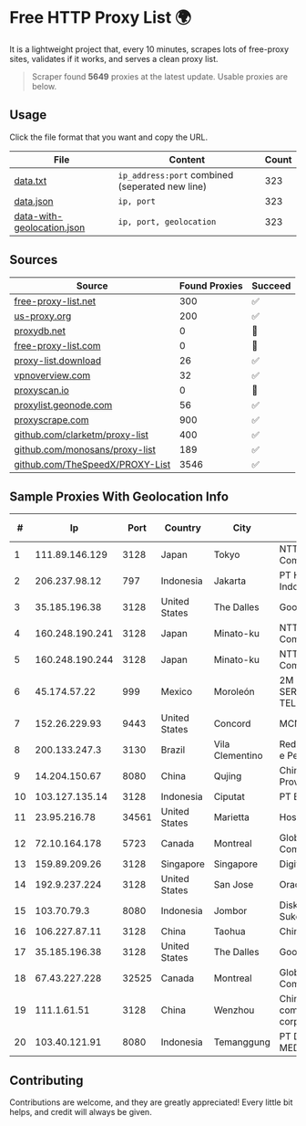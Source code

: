 
# Free HTTP Proxy List 🌍

It is a lightweight project that, every 10 minutes, scrapes lots of free-proxy sites, validates if it works, and serves a clean proxy list.


> Scraper found **5649** proxies at the latest update. Usable proxies are below.

## Usage

Click the file format that you want and copy the URL.


|File|Content|Count|
|----|-------|-----|
|[data.txt](https://raw.githubusercontent.com/themiralay/Proxy-List-World/master/data.txt)|`ip_address:port` combined (seperated new line)|323|
|[data.json](https://raw.githubusercontent.com/themiralay/Proxy-List-World/master/data.json)|`ip, port`|323|
|[data-with-geolocation.json](https://raw.githubusercontent.com/themiralay/Proxy-List-World/master/data-with-geolocation.json)|`ip, port, geolocation`|323|

## Sources

|Source|Found Proxies|Succeed|
|------|-------------|-------|
|[free-proxy-list.net](https://free-proxy-list.net)|300|✅|
|[us-proxy.org](https://www.us-proxy.org)|200|✅|
|[proxydb.net](http://proxydb.net)|0|🚫|
|[free-proxy-list.com](https://free-proxy-list.com/?page=&port=&type%5B%5D=http&type%5B%5D=https&up_time=0&search=Search)|0|🚫|
|[proxy-list.download](https://www.proxy-list.download/HTTP)|26|✅|
|[vpnoverview.com](https://vpnoverview.com/privacy/anonymous-browsing/free-proxy-servers)|32|✅|
|[proxyscan.io](https://www.proxyscan.io)|0|🚫|
|[proxylist.geonode.com](https://proxylist.geonode.com/api/proxy-list?limit=300&page=1&sort_by=lastChecked&sort_type=desc&protocols=http,https)|56|✅|
|[proxyscrape.com](https://api.proxyscrape.com/v2/?request=displayproxies&protocol=http&timeout=10000&country=all&ssl=all&anonymity=all)|900|✅|
|[github.com/clarketm/proxy-list](https://raw.githubusercontent.com/clarketm/proxy-list/master/proxy-list-raw.txt)|400|✅|
|[github.com/monosans/proxy-list](https://raw.githubusercontent.com/monosans/proxy-list/main/proxies/http.txt)|189|✅|
|[github.com/TheSpeedX/PROXY-List](https://raw.githubusercontent.com/TheSpeedX/PROXY-List/master/http.txt)|3546|✅|


## Sample Proxies With Geolocation Info

|#|Ip|Port|Country|City|Internet Service Provider|
|-|--|----|-------|----|-------------------------|
|1|111.89.146.129|3128|Japan|Tokyo|NTT PC Communications, Inc.|
|2|206.237.98.12|797|Indonesia|Jakarta|PT Herza Digital Indonesia|
|3|35.185.196.38|3128|United States|The Dalles|Google LLC|
|4|160.248.190.241|3128|Japan|Minato-ku|NTT PC Communications, Inc.|
|5|160.248.190.244|3128|Japan|Minato-ku|NTT PC Communications, Inc.|
|6|45.174.57.22|999|Mexico|Moroleón|2M INGENIERIA Y SERVICIOS EN TELECOMUNICACIONES|
|7|152.26.229.93|9443|United States|Concord|MCNC|
|8|200.133.247.3|3130|Brazil|Vila Clementino|Rede Nacional de Ensino e Pesquisa|
|9|14.204.150.67|8080|China|Qujing|China Unicom Yunnan Province Network|
|10|103.127.135.14|3128|Indonesia|Ciputat|PT Biznet Gio Nusantara|
|11|23.95.216.78|34561|United States|Marietta|HostPapa|
|12|72.10.164.178|5723|Canada|Montreal|GloboTech Communications|
|13|159.89.209.26|3128|Singapore|Singapore|DigitalOcean, LLC|
|14|192.9.237.224|3128|United States|San Jose|Oracle Corporation|
|15|103.70.79.3|8080|Indonesia|Jombor|Diskominfo Kabupaten Sukoharjo|
|16|106.227.87.11|3128|China|Taohua|China Telecom|
|17|35.185.196.38|3128|United States|The Dalles|Google LLC|
|18|67.43.227.228|32525|Canada|Montreal|GloboTech Communications|
|19|111.1.61.51|3128|China|Wenzhou|China Mobile communications corporation|
|20|103.40.121.91|8080|Indonesia|Temanggung|PT DINAMIKA MEDIAKOM|



## Contributing

Contributions are welcome, and they are greatly appreciated! Every
little bit helps, and credit will always be given.


